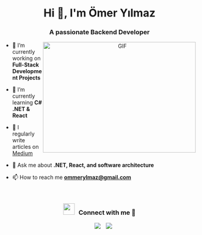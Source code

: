 <h1 align="center">Hi 👋, I'm Ömer Yılmaz</h1>
<h3 align="center">A passionate Backend Developer</h3>


<a target="_blank" align="center">
  <img align="right" top="500" height="290" width="400" alt="GIF" src="https://media.giphy.com/media/v1.Y2lkPTc5MGI3NjExbnowajl0M3NwY2tzYmFoYTFxanU2ZWU0MDE5NHZ3NWtsbHMyZ2c4dCZlcD12MV9pbnRlcm5hbF9naWZfYnlfaWQmY3Q9Zw/ZVik7pBtu9dNS/giphy.gif">
</a>

- 🔭 I’m currently working on **Full-Stack Development Projects**

- 🌱 I’m currently learning **C# .NET & React**

- 📝 I regularly write articles on [Medium](https://medium.com/@omeryilmazz)

- 💬 Ask me about **.NET, React, and software architecture**

- 📫 How to reach me **ommerylmaz@gmail.com**

<br/>
<h3 align="center" > <img src="https://media.giphy.com/media/iY8CRBdQXODJSCERIr/giphy.gif" width="30" height="30" style="margin-right: 10px;">Connect with me 🤝 </h3>

<p align="center">

 <div align="center"  class="icons-social" style="margin-left: 10px;">
        <a style="margin-left: 10px;"  target="_blank" href="https://www.linkedin.com/in/%C3%B6mer-y%C4%B1lmaz-597a9b18a/">
			<img src="https://img.icons8.com/doodle/40/000000/linkedin--v2.png"></a>
        <a style="margin-left: 10px;" target="_blank" href="https://github.com/omerylmaz">
		<img src="https://img.icons8.com/doodle/40/000000/github--v1.png"></a>
      </div>
</p>

